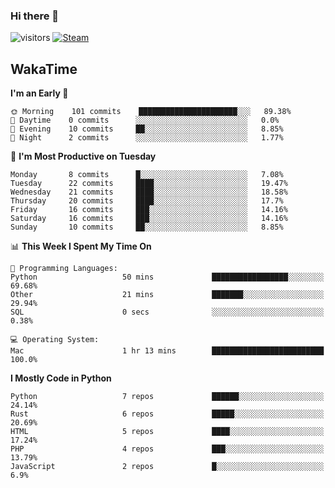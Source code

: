 ### Hi there 👋

![visitors](https://visitor-badge.glitch.me/badge?page_id=zhourunlai)
[![Steam](https://img.shields.io/badge/dynamic/json?url=https%3A%2F%2Fapi.swo.moe%2Fstats%2Fsteamgames%2F76561198285156854&query=count&color=0b1a37&label=Steam&labelColor=134375&logo=steam&suffix=+games&cacheSeconds=3600)](http://steamcommunity.com/profiles/76561198285156854)

## WakaTime
<!--START_SECTION:waka-->
**I'm an Early 🐤** 

```text
🌞 Morning    101 commits    ██████████████████████░░░   89.38% 
🌆 Daytime    0 commits      ░░░░░░░░░░░░░░░░░░░░░░░░░   0.0% 
🌃 Evening    10 commits     ██░░░░░░░░░░░░░░░░░░░░░░░   8.85% 
🌙 Night      2 commits      ░░░░░░░░░░░░░░░░░░░░░░░░░   1.77%

```
📅 **I'm Most Productive on Tuesday** 

```text
Monday       8 commits      █░░░░░░░░░░░░░░░░░░░░░░░░   7.08% 
Tuesday      22 commits     ████░░░░░░░░░░░░░░░░░░░░░   19.47% 
Wednesday    21 commits     ████░░░░░░░░░░░░░░░░░░░░░   18.58% 
Thursday     20 commits     ████░░░░░░░░░░░░░░░░░░░░░   17.7% 
Friday       16 commits     ███░░░░░░░░░░░░░░░░░░░░░░   14.16% 
Saturday     16 commits     ███░░░░░░░░░░░░░░░░░░░░░░   14.16% 
Sunday       10 commits     ██░░░░░░░░░░░░░░░░░░░░░░░   8.85%

```


📊 **This Week I Spent My Time On** 

```text
💬 Programming Languages: 
Python                   50 mins             █████████████████░░░░░░░░   69.68% 
Other                    21 mins             ███████░░░░░░░░░░░░░░░░░░   29.94% 
SQL                      0 secs              ░░░░░░░░░░░░░░░░░░░░░░░░░   0.38%

💻 Operating System: 
Mac                      1 hr 13 mins        █████████████████████████   100.0%

```

**I Mostly Code in Python** 

```text
Python                   7 repos             ██████░░░░░░░░░░░░░░░░░░░   24.14% 
Rust                     6 repos             █████░░░░░░░░░░░░░░░░░░░░   20.69% 
HTML                     5 repos             ████░░░░░░░░░░░░░░░░░░░░░   17.24% 
PHP                      4 repos             ███░░░░░░░░░░░░░░░░░░░░░░   13.79% 
JavaScript               2 repos             █░░░░░░░░░░░░░░░░░░░░░░░░   6.9%

```



<!--END_SECTION:waka-->
